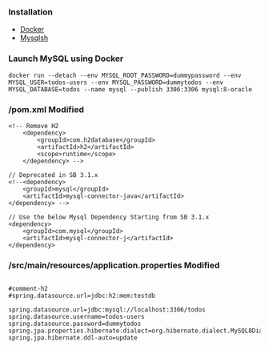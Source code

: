 ### Installation

- [Docker](https://docs.docker.com/engine/install/)
- [Mysqlsh](https://dev.mysql.com/doc/mysql-shell/8.0/en/mysql-shell-install.html)

### Launch MySQL using Docker

```
docker run --detach --env MYSQL_ROOT_PASSWORD=dummypassword --env MYSQL_USER=todos-users --env MYSQL_PASSWORD=dummytodos --env MYSQL_DATABASE=todos --name mysql --publish 3306:3306 mysql:8-oracle
```

### /pom.xml Modified

```
<!-- Remove H2
	<dependency>
		<groupId>com.h2database</groupId>
		<artifactId>h2</artifactId>
		<scope>runtime</scope>
	</dependency> -->

// Deprecated in SB 3.1.x
<!--<dependency>
	<groupId>mysql</groupId>
	<artifactId>mysql-connector-java</artifactId>
</dependency> -->

// Use the below Mysql Dependency Starting from SB 3.1.x
<dependency>
	<groupId>com.mysql</groupId>
	<artifactId>mysql-connector-j</artifactId>
</dependency>
```

### /src/main/resources/application.properties Modified

```

#comment-h2
#spring.datasource.url=jdbc:h2:mem:testdb

spring.datasource.url=jdbc:mysql://localhost:3306/todos
spring.datasource.username=todos-users
spring.datasource.password=dummytodos
spring.jpa.properties.hibernate.dialect=org.hibernate.dialect.MySQL8Dialect
spring.jpa.hibernate.ddl-auto=update
```